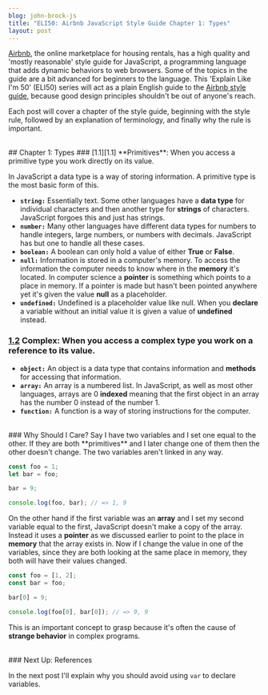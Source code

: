 ```yaml
---
blog: john-brock-js
title: "ELI50: Airbnb JavaScript Style Guide Chapter 1: Types"
layout: post
---
```

[Airbnb][airbnb], the online marketplace for housing rentals, has a high quality and 'mostly reasonable' style guide for JavaScript, a programming language that adds dynamic behaviors to web browsers. Some of the topics in the guide are a bit advanced for beginners to the language. This 'Explain Like I'm 50' (ELI50) series will act as a plain English guide to the [Airbnb style guide][style guide], because good design principles shouldn't be out of anyone's reach.

Each post will cover a chapter of the style guide, beginning with the style rule, followed by an explanation of terminology, and finally why the rule is important.

<br>
## Chapter 1: Types
### [1.1][1.1] **Primitives**: When you access a primitive type you work directly on its value.

In JavaScript a data type is a way of storing information. A primitive type is the most basic form of this.
* **`string:`** Essentially text. Some other languages have a **data type** for individual characters and then another type for **strings** of characters. JavaScript forgoes this and just has strings.
* **`number:`** Many other languages have different data types for numbers to handle integers, large numbers, or numbers with decimals. JavaScript has but one to handle all these cases.
* **`boolean:`** A boolean can only hold a value of either **True** or **False**. 
* **`null:`** Information is stored in a computer's memory. To access the information the computer needs to know where in the **memory** it's located. In computer science a **pointer** is something which points to a place in memory. If a pointer is made but hasn't been pointed anywhere yet it's given the value **null** as a placeholder.
* **`undefined:`** Undefined is a placeholder value like null. When you **declare** a variable without an initial value it is given a value of **undefined** instead.

### [1.2][1.2] **Complex**: When you access a complex type you work on a reference to its value.

* **`object:`** An object is a data type that contains information and **methods** for accessing that information.
* **`array:`** An array is a numbered list. In JavaScript, as well as most other languages, arrays are 0 **indexed** meaning that the first object in an array has the number 0 instead of the number 1. 
* **`function:`** A function is a way of storing instructions for the computer.

<br>
### Why Should I Care?
Say I have two variables and I set one equal to the other. If they are both **primitives** and I later change one of them then the other doesn't change. The two variables aren't linked in any way.

```javascript
const foo = 1;
let bar = foo;

bar = 9;

console.log(foo, bar); // => 1, 9
```

On the other hand if the first variable was an **array** and I set my second variable equal to the first, JavaScript doesn't make a copy of the array. Instead it uses a **pointer** as we discussed earlier to point to the place in **memory** that the array exists in. Now if I change the value in one of the variables, since they are both looking at the same place in memory, they both will have their values changed.

```javascript
const foo = [1, 2];
const bar = foo;

bar[0] = 9;

console.log(foo[0], bar[0]); // => 9, 9
```

This is an important concept to grasp because it's often the cause of **strange behavior** in complex programs.

<br>
### Next Up: References

In the next post I'll explain why you should avoid using `var` to declare variables.



[style guide]: https://github.com/airbnb/javascript#types--primitives
[airbnb]: https://www.airbnb.com/
[1.1]: https://github.com/airbnb/javascript#types--primitives
[1.2]: https://github.com/airbnb/javascript#types--complex